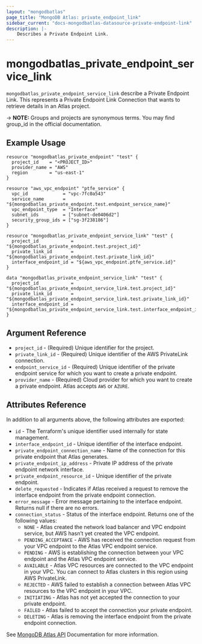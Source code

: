 ```yaml
---
layout: "mongodbatlas"
page_title: "MongoDB Atlas: private_endpoint_link"
sidebar_current: "docs-mongodbatlas-datasource-private-endpoint-link"
description: |-
    Describes a Private Endpoint Link.
---
```


# mongodbatlas_private_endpoint_service_link

`mongodbatlas_private_endpoint_service_link` describe a Private Endpoint Link. This represents a Private Endpoint Link Connection that wants to retrieve details in an Atlas project.

-> **NOTE:** Groups and projects are synonymous terms. You may find group_id in the official documentation.

## Example Usage

```hcl
resource "mongodbatlas_private_endpoint" "test" {
  project_id    = "<PROJECT_ID>"
  provider_name = "AWS"
  region        = "us-east-1"
}

resource "aws_vpc_endpoint" "ptfe_service" {
  vpc_id             = "vpc-7fc0a543"
  service_name       = "${mongodbatlas_private_endpoint.test.endpoint_service_name}"
  vpc_endpoint_type  = "Interface"
  subnet_ids         = ["subnet-de0406d2"]
  security_group_ids = ["sg-3f238186"]
}

resource "mongodbatlas_private_endpoint_service_link" "test" {
  project_id            = "${mongodbatlas_private_endpoint.test.project_id}"
  private_link_id       = "${mongodbatlas_private_endpoint.test.private_link_id}"
  interface_endpoint_id = "${aws_vpc_endpoint.ptfe_service.id}"
}

data "mongodbatlas_private_endpoint_service_link" "test" {
  project_id            = "${mongodbatlas_private_endpoint_service_link.test.project_id}"
  private_link_id       = "${mongodbatlas_private_endpoint_service_link.test.private_link_id}"
  interface_endpoint_id = "${mongodbatlas_private_endpoint_service_link.test.interface_endpoint_id}"
}
```

## Argument Reference

* `project_id` - (Required) Unique identifier for the project.
* `private_link_id` - (Required) Unique identifier of the AWS PrivateLink connection.
* `endpoint_service_id` - (Required) Unique identifier of the private endpoint service for which you want to create a private endpoint.
* `provider_name` - (Required) Cloud provider for which you want to create a private endpoint. Atlas accepts `AWS` or `AZURE`.

## Attributes Reference

In addition to all arguments above, the following attributes are exported:

* `id` - The Terraform's unique identifier used internally for state management.
* `interface_endpoint_id` - Unique identifier of the interface endpoint.
* `private_endpoint_connection_name` - Name of the connection for this private endpoint that Atlas generates.
* `private_endpoint_ip_address` - Private IP address of the private endpoint network interface.
* `private_endpoint_resource_id` - Unique identifier of the private endpoint.
* `delete_requested` - Indicates if Atlas received a request to remove the interface endpoint from the private endpoint connection.
* `error_message` - Error message pertaining to the interface endpoint. Returns null if there are no errors.
* `connection_status` - Status of the interface endpoint.
  Returns one of the following values:
    * `NONE` - Atlas created the network load balancer and VPC endpoint service, but AWS hasn’t yet created the VPC endpoint.
    * `PENDING_ACCEPTANCE` - AWS has received the connection request from your VPC endpoint to the Atlas VPC endpoint service.
    * `PENDING` - AWS is establishing the connection between your VPC endpoint and the Atlas VPC endpoint service.
    * `AVAILABLE` - Atlas VPC resources are connected to the VPC endpoint in your VPC. You can connect to Atlas clusters in this region using AWS PrivateLink.
    * `REJECTED` - AWS failed to establish a connection between Atlas VPC resources to the VPC endpoint in your VPC.
    * `INITIATING` - Atlas has not yet accepted the connection to your private endpoint.
    * `FAILED` - Atlas failed to accept the connection your private endpoint.
    * `DELETING` - Atlas is removing the interface endpoint from the private endpoint connection.

See [MongoDB Atlas API](https://docs.atlas.mongodb.com/reference/api/private-endpoints-endpoint-get-one/) Documentation for more information.
